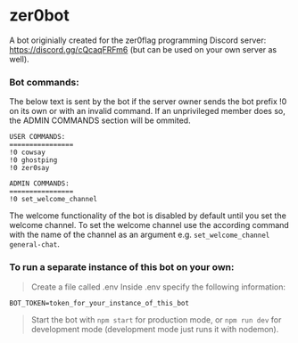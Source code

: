 # zer0bot
A bot originially created for the zer0flag programming Discord server: https://discord.gg/cQcaqFRFm6 (but can be used on your own server as well). 

### Bot commands: 
The below text is sent by the bot if the server owner sends the bot prefix !0 on its own or with an invalid command. If an unprivileged member does so, the ADMIN COMMANDS section will be ommited.

```
USER COMMANDS:
================
!0 cowsay
!0 ghostping
!0 zer0say

ADMIN COMMANDS:
================
!0 set_welcome_channel
```

The welcome functionality of the bot is disabled by default until you set the welcome channel. To set the welcome channel use the according command with the name of the channel as an argument e.g. `set_welcome_channel general-chat`.

### To run a separate instance of this bot on your own:

> Create a file called .env
> Inside .env specify the following information:

```
BOT_TOKEN=token_for_your_instance_of_this_bot
```

> Start the bot with `npm start` for production mode, or `npm run dev` for development mode (development mode just runs it with nodemon).
